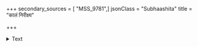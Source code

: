 +++
secondary_sources = [ "MSS_9781",]
jsonClass = "Subhaashita"
title = "कालं निरीक्ष्य"

+++

<details><summary>Text</summary>

कालं निरीक्ष्य कुरुते कार्यं तस्याशु सिध्यति।  
ग्रहं विचार्य क्रीडायां दीव्यतो न पराजयः॥
</details>

